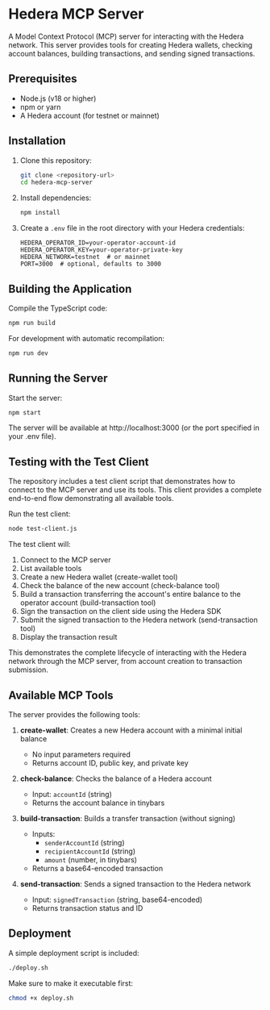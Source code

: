 # Hedera MCP Server

A Model Context Protocol (MCP) server for interacting with the Hedera network. This server provides tools for creating Hedera wallets, checking account balances, building transactions, and sending signed transactions.

## Prerequisites

- Node.js (v18 or higher)
- npm or yarn
- A Hedera account (for testnet or mainnet)

## Installation

1. Clone this repository:
   ```bash
   git clone <repository-url>
   cd hedera-mcp-server
   ```

2. Install dependencies:
   ```bash
   npm install
   ```

3. Create a `.env` file in the root directory with your Hedera credentials:
   ```
   HEDERA_OPERATOR_ID=your-operator-account-id
   HEDERA_OPERATOR_KEY=your-operator-private-key
   HEDERA_NETWORK=testnet  # or mainnet
   PORT=3000  # optional, defaults to 3000
   ```

## Building the Application

Compile the TypeScript code:

```bash
npm run build
```

For development with automatic recompilation:

```bash
npm run dev
```

## Running the Server

Start the server:

```bash
npm start
```

The server will be available at http://localhost:3000 (or the port specified in your .env file).

## Testing with the Test Client

The repository includes a test client script that demonstrates how to connect to the MCP server and use its tools. This client provides a complete end-to-end flow demonstrating all available tools.

Run the test client:

```bash
node test-client.js
```

The test client will:
1. Connect to the MCP server
2. List available tools
3. Create a new Hedera wallet (create-wallet tool)
4. Check the balance of the new account (check-balance tool)
5. Build a transaction transferring the account's entire balance to the operator account (build-transaction tool)
6. Sign the transaction on the client side using the Hedera SDK
7. Submit the signed transaction to the Hedera network (send-transaction tool)
8. Display the transaction result

This demonstrates the complete lifecycle of interacting with the Hedera network through the MCP server, from account creation to transaction submission.

## Available MCP Tools

The server provides the following tools:

1. **create-wallet**: Creates a new Hedera account with a minimal initial balance
   - No input parameters required
   - Returns account ID, public key, and private key

2. **check-balance**: Checks the balance of a Hedera account
   - Input: `accountId` (string)
   - Returns the account balance in tinybars

3. **build-transaction**: Builds a transfer transaction (without signing)
   - Inputs:
     - `senderAccountId` (string)
     - `recipientAccountId` (string)
     - `amount` (number, in tinybars)
   - Returns a base64-encoded transaction

4. **send-transaction**: Sends a signed transaction to the Hedera network
   - Input: `signedTransaction` (string, base64-encoded)
   - Returns transaction status and ID

## Deployment

A simple deployment script is included:

```bash
./deploy.sh
```

Make sure to make it executable first:

```bash
chmod +x deploy.sh
```